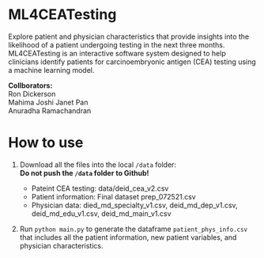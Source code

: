 # ML4CEATesting
Explore patient and physician characteristics that provide insights into the likelihood of a patient undergoing testing in the next three months.
ML4CEATesting is an interactive software system designed to help clinicians identify patients for carcinoembryonic antigen (CEA) testing using a machine learning model.

**Collborators:** <br>
Ron Dickerson <br>
Mahima Joshi <be>
Janet Pan <br>
Anuradha Ramachandran <br>


 # How to use
 
 1. Download all the files into the local `/data` folder: <br>
 **Do not push the `/data` folder to Github!**
    - Pateint CEA testing: data/deid_cea_v2.csv
    - Patient information: Final dataset prep_072521.csv
    - Physician data: died_md_specialty_v1.csv, deid_md_dep_v1.csv, deid_md_edu_v1.csv, deid_md_main_v1.csv
    
   
 2. Run `python main.py` to generate the dataframe `patient_phys_info.csv` that includes all the patient information, new patient variables, and physician characteristics. 


 
